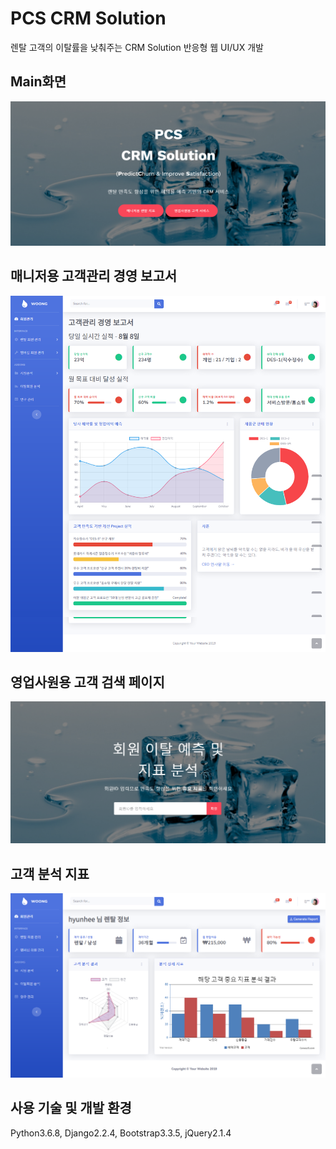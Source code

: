 # PCS CRM Solution
렌탈 고객의 이탈률을 낮춰주는 CRM Solution 반응형 웹 UI/UX 개발



## Main화면
![Main](https://github.com/hyunhee7/rental_live/blob/master/mywebsite/screenshot/main.png)

## 매니저용 고객관리 경영 보고서
![Manager](https://github.com/hyunhee7/rental_live/blob/master/mywebsite/screenshot/manager.png)

## 영업사원용 고객 검색 페이지
![sales_intro](https://github.com/hyunhee7/rental_live/blob/master/mywebsite/screenshot/saler_intro.png)

## 고객 분석 지표
![sales_analysis](https://github.com/hyunhee7/rental_live/blob/master/mywebsite/screenshot/saler_analysis.png)

## 사용 기술 및 개발 환경
Python3.6.8, Django2.2.4, Bootstrap3.3.5, jQuery2.1.4
